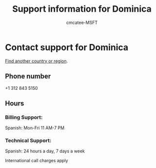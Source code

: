 ﻿---                                
title: Support information for Dominica
author: cmcatee-MSFT
ms.author: cmcatee
manager: mnirkhe
audience: Admin
ms.topic: reference
ms.service: o365-administration
localization_priority: Priority
description: Learn how to contact support for your country or region.
ROBOTS: NOINDEX, NOFOLLOW
---

# Contact support for Dominica

[Find another country or region](../contact-support-for-business-products.md).

## Phone number
+1 312 843 5150

## Hours
### Billing Support:

Spanish: Mon-Fri 11 AM-7 PM

### Technical Support:

Spanish: 24 hours a day, 7 days a week

International call charges apply